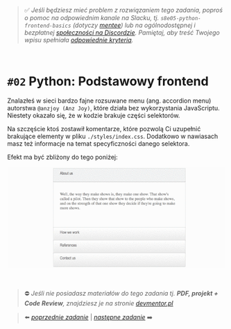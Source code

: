 > :white_check_mark: *Jeśli będziesz mieć problem z rozwiązaniem tego zadania, poproś o pomoc na odpowiednim kanale na Slacku, tj. `s8e05-python-frontend-basics` (dotyczy [mentee](https://devmentor.pl/mentoring/)) lub na ogólnodostępnej i bezpłatnej [społeczności na Discordzie](https://devmentor.pl/discord). Pamiętaj, aby treść Twojego wpisu spełniała [odpowiednie kryteria](https://devmentor.pl/jak-prosic-o-pomoc/).*

&nbsp;

# `#02` Python: Podstawowy frontend

Znalazłeś w sieci bardzo fajne rozsuwane menu (ang. accordion menu) autorstwa `@anzjoy (Anz Joy)`, które działa bez wykorzystania JavaScriptu. Niestety okazało się, że w kodzie brakuje części selektorów.

Na szczęście ktoś zostawił komentarze, które pozwolą Ci uzupełnić brakujące elementy w pliku `./styles/index.css`.
Dodatkowo w nawiasach masz też informacje na temat specyficzności danego selektora.

Efekt ma być zbliżony do tego poniżej:

![](./images/demo.gif)


&nbsp;
> :no_entry: *Jeśli nie posiadasz materiałów do tego zadania tj. **PDF, projekt + Code Review**, znajdziesz je na stronie [devmentor.pl](https://devmentor.pl/workshop-python-frontend-basics)*

> :arrow_left: [*poprzednie zadanie*](./../01) | [*następne zadanie*](./../03) :arrow_right:
